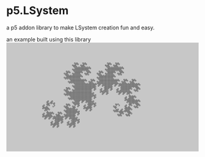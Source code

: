 # p5.LSystem

a p5 addon library to make LSystem creation fun and easy.

an example built using this library
![](/img.png)
